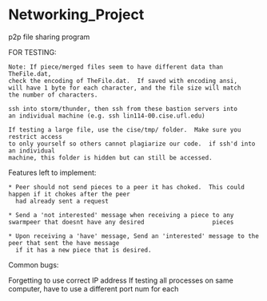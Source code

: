 Networking_Project
==================

p2p file sharing program

FOR TESTING:

	Note: If piece/merged files seem to have different data than TheFile.dat,
	check the encoding of TheFile.dat.  If saved with encoding ansi,
	will have 1 byte for each character, and the file size will match
	the number of characters.  
	
	ssh into storm/thunder, then ssh from these bastion servers into 
	an individual machine (e.g. ssh lin114-00.cise.ufl.edu)  
	
	If testing a large file, use the cise/tmp/ folder.  Make sure you restrict access
	to only yourself so others cannot plagiarize our code.  if ssh'd into an individual
	machine, this folder is hidden but can still be accessed. 


Features left to implement:

	* Peer should not send pieces to a peer it has choked.  This could happen if it chokes after the peer
	  had already sent a request

	* Send a 'not interested' message when receiving a piece to any swarmpeer that doesnt have any desired                   pieces

	* Upon receiving a 'have' message, Send an 'interested' message to the peer that sent the have message 
	  if it has a new piece that is desired. 


Common bugs:

Forgetting to use correct IP address
If testing all processes on same computer,
have to use a different port num for each

